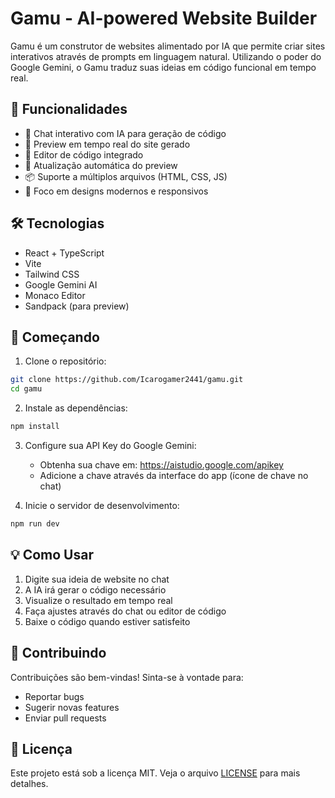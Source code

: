 # Gamu - AI-powered Website Builder

Gamu é um construtor de websites alimentado por IA que permite criar sites interativos através de prompts em linguagem natural. Utilizando o poder do Google Gemini, o Gamu traduz suas ideias em código funcional em tempo real.

## 🚀 Funcionalidades

- 💬 Chat interativo com IA para geração de código
- 🎨 Preview em tempo real do site gerado
- 📝 Editor de código integrado
- 🔄 Atualização automática do preview
- 📦 Suporte a múltiplos arquivos (HTML, CSS, JS)
- 🎯 Foco em designs modernos e responsivos

## 🛠️ Tecnologias

- React + TypeScript
- Vite
- Tailwind CSS
- Google Gemini AI
- Monaco Editor
- Sandpack (para preview)

## 🚦 Começando

1. Clone o repositório:

```bash
git clone https://github.com/Icarogamer2441/gamu.git
cd gamu
```

2. Instale as dependências:
```bash
npm install
```

3. Configure sua API Key do Google Gemini:
   - Obtenha sua chave em: https://aistudio.google.com/apikey
   - Adicione a chave através da interface do app (ícone de chave no chat)

4. Inicie o servidor de desenvolvimento:
```bash
npm run dev
```

## 💡 Como Usar

1. Digite sua ideia de website no chat
2. A IA irá gerar o código necessário
3. Visualize o resultado em tempo real
4. Faça ajustes através do chat ou editor de código
5. Baixe o código quando estiver satisfeito

## 🤝 Contribuindo

Contribuições são bem-vindas! Sinta-se à vontade para:

- Reportar bugs
- Sugerir novas features
- Enviar pull requests

## 📄 Licença

Este projeto está sob a licença MIT. Veja o arquivo [LICENSE](LICENSE) para mais detalhes.
